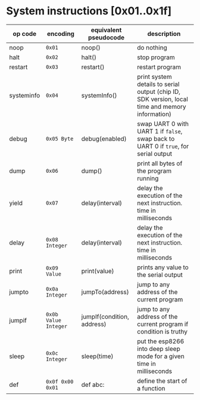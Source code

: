 # System instructions [0x01..0x1f]

| op code    | encoding             | equivalent pseudocode      | description                                                                                     |
| ---------- | -------------------- | -------------------------- | ----------------------------------------------------------------------------------------------- |
| noop       | `0x01`               | noop()                     | do nothing                                                                                      |
| halt       | `0x02`               | halt()                     | stop program                                                                                    |
| restart    | `0x03`               | restart()                  | restart program                                                                                 |
| systeminfo | `0x04`               | systemInfo()               | print system details to serial output (chip ID, SDK version, local time and memory information) |
| debug      | `0x05 Byte`          | debug(enabled)             | swap UART 0 with UART 1 if `false`, swap back to UART 0 if `true`, for serial output            |
| dump       | `0x06`               | dump()                     | print all bytes of the program running                                                          |
| yield      | `0x07`               | delay(interval)            | delay the execution of the next instruction. time in milliseconds                               |
| delay      | `0x08 Integer`       | delay(interval)            | delay the execution of the next instruction. time in milliseconds                               |
| print      | `0x09 Value`         | print(value)               | prints any value to the serial output                                                           |
| jumpto     | `0x0a Integer`       | jumpTo(address)            | jump to any address of the current program                                                      |
| jumpif     | `0x0b Value Integer` | jumpIf(condition, address) | jump to any address of the current program if condition is truthy                               |
| sleep      | `0x0c Integer`       | sleep(time)                | put the esp8266 into deep sleep mode for a given time in milliseconds                           |
| def        | `0x0f 0x00 0x01`     | def abc:                   | define the start of a function                                                                  |
